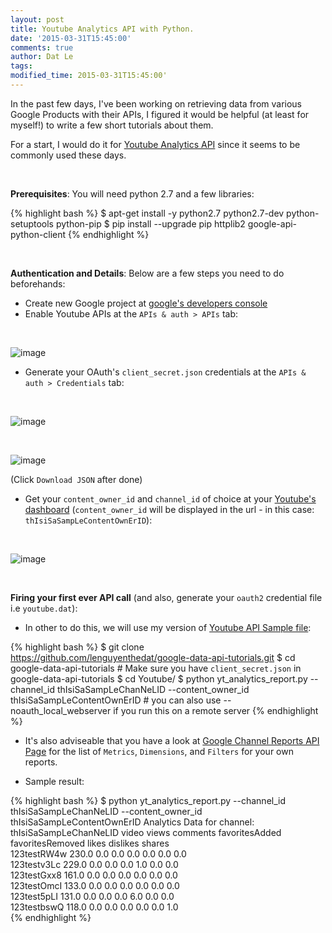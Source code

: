 ```yaml
---
layout: post
title: Youtube Analytics API with Python.
date: '2015-03-31T15:45:00'
comments: true
author: Dat Le
tags:
modified_time: 2015-03-31T15:45:00'
---
```


In the past few days, I've been working on retrieving data from various Google Products with their APIs, I figured it would be helpful (at least for myself!) to write a few short tutorials about them.

For a start, I would do it for [Youtube Analytics API](https://developers.google.com/youtube/analytics/) since it seems to be commonly used these days.

<br>

**Prerequisites**: You will need python 2.7 and a few libraries:

{% highlight bash %}
$ apt-get install -y python2.7 python2.7-dev python-setuptools python-pip
$ pip install --upgrade pip httplib2 google-api-python-client
{% endhighlight %}

<br>

**Authentication and Details**: Below are a few steps you need to do beforehands:

- Create new Google project at [google's developers console](https://console.developers.google.com/)
- Enable Youtube APIs at the `APIs & auth > APIs` tab:

<br>

![image](http://i.imgur.com/zjPAhSs.png)

- Generate your OAuth's `client_secret.json` credentials at the `APIs & auth > Credentials` tab:

<br>

![image](http://i.imgur.com/ENAtMLE.png)

<br>

![image](http://i.imgur.com/5eu7Mhj.png)

(Click `Download JSON` after done)

- Get your `content_owner_id` and `channel_id` of choice at your [Youtube's dashboard](https://cms.youtube.com) (`content_owner_id` will be displayed in the url - in this case: `thIsiSaSampLeContentOwnErID`):

<br>

![image](http://i.imgur.com/wB1uSoB.png)

<br>

**Firing your first ever API call** (and also, generate your `oauth2` credential file i.e `youtube.dat`):

- In other to do this, we will use my version of [Youtube API Sample file](https://github.com/lenguyenthedat/google-data-api-tutorials/blob/master/Youtube/yt_analytics_report.py):

{% highlight bash %}
$ git clone https://github.com/lenguyenthedat/google-data-api-tutorials.git
$ cd google-data-api-tutorials # Make sure you have `client_secret.json` in google-data-api-tutorials
$ cd Youtube/
$ python yt_analytics_report.py  --channel_id thIsiSaSampLeChanNeLID --content_owner_id thIsiSaSampLeContentOwnErID # you can also use --noauth_local_webserver if you run this on a remote server
{% endhighlight %}

- It's also adviseable that you have a look at [Google Channel Reports API Page](https://developers.google.com/youtube/analytics/v1/channel_reports) for the list of `Metrics`, `Dimensions`, and `Filters` for your own reports.

- Sample result:

{% highlight bash %}
$ python yt_analytics_report.py  --channel_id thIsiSaSampLeChanNeLID --content_owner_id thIsiSaSampLeContentOwnErID
Analytics Data for channel: thIsiSaSampLeChanNeLID
video                views                comments             favoritesAdded       favoritesRemoved     likes                dislikes             shares              
123testRW4w          230.0                0.0                  0.0                  0.0                  0.0                  0.0                  0.0                 
123testv3Lc          229.0                0.0                  0.0                  0.0                  1.0                  0.0                  0.0                 
123testGxx8          161.0                0.0                  0.0                  0.0                  0.0                  0.0                  0.0                 
123testOmcI          133.0                0.0                  0.0                  0.0                  0.0                  0.0                  0.0                 
123test5pLI          131.0                0.0                  0.0                  0.0                  6.0                  0.0                  0.0                 
123testbswQ          118.0                0.0                  0.0                  0.0                  0.0                  0.0                  1.0     
{% endhighlight %}
